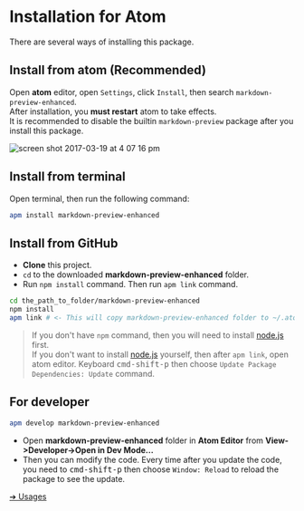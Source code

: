# Installation for Atom

There are several ways of installing this package.  

## Install from atom (Recommended)
Open **atom** editor, open `Settings`, click `Install`, then search `markdown-preview-enhanced`.  
After installation, you **must restart** atom to take effects.   
It is recommended to disable the builtin `markdown-preview` package after you install this package.      

![screen shot 2017-03-19 at 4 07 16 pm](https://cloud.githubusercontent.com/assets/1908863/24084798/260a9fee-0cbf-11e7-83e6-bf17fa9aca77.png)

## Install from terminal
Open terminal, then run the following command:   
```bash
apm install markdown-preview-enhanced
```

## Install from GitHub  
* **Clone** this project.
* `cd` to the downloaded **markdown-preview-enhanced** folder.
* Run `npm install` command. Then run `apm link` command.  

```bash  
cd the_path_to_folder/markdown-preview-enhanced
npm install
apm link # <- This will copy markdown-preview-enhanced folder to ~/.atom/packages
```

> If you don't have `npm` command, then you will need to install [node.js](https://nodejs.org/en/) first.  
> If you don't want to install [node.js](https://nodejs.org/en/) yourself, then after `apm link`, open atom editor. Keyboard <kbd>cmd-shift-p</kbd> then choose `Update Package Dependencies: Update` command.  

## For developer  
```bash
apm develop markdown-preview-enhanced
```    
* Open **markdown-preview-enhanced** folder in **Atom Editor** from **View->Developer->Open in Dev Mode...**
* Then you can modify the code.
Every time after you update the code, you need to <kbd>cmd-shift-p</kbd> then choose `Window: Reload` to reload the package to see the update.

[➔ Usages](usages.md)